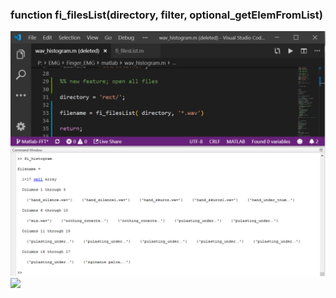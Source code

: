 ### function fi_filesList(directory, filter, optional_getElemFromList)
<img src="docs/all_files.png">

<img src="docs/one file.png">
